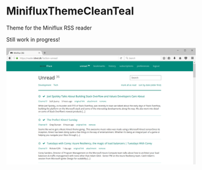 # MinifluxThemeCleanTeal
Theme for the Miniflux RSS reader

Still work in progress!

![Preview](/preview.png?raw=true "Clean Teal Preview")
